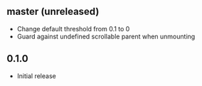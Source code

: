 ## master (unreleased)

- Change default threshold from 0.1 to 0
- Guard against undefined scrollable parent when unmounting

## 0.1.0

- Initial release
